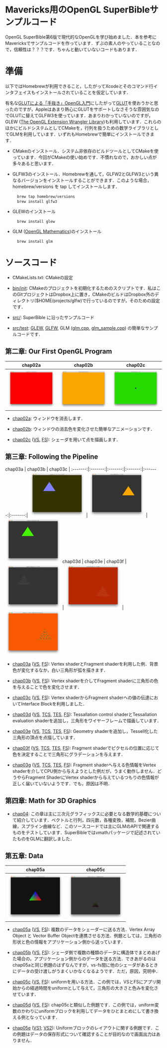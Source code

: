 # Mavericks用のOpenGL SuperBibleサンプルコード

OpenGL SuperBible第6版で現代的なOpenGLを学び始めました．本を参考にMavericksでサンプルコードを作っています．ずぶの素人のやっていることなので，信頼性は？？？です．ちゃんと動いていないコードもあります．

# 準備

以下ではHomebrewが利用できること，したがってXcodeとそのコマンド行インタフェイスもインストールされていることを仮定しています．

有名な[GLUTによる「手抜き」OpenGL入門](http://www.wakayama-u.ac.jp/~tokoi/opengl/libglut.html)にしたがって[GLUT](https://www.opengl.org/resources/libraries/glut/)を使おうかと思ったのですが，Appleはあまり熱心にGLUTをサポートしなさそうな雰囲気なのでGLUTに替えてGLFW3を使っています．あまりわかっていないのですが，GLEW ([The OpenGL Extension Wrangler Library](http://glew.sourceforge.net))も利用しています．これらのほかにビルドシステムとしてCMakeを，行列を扱うための数学ライブラリとしてGLMを利用しています．いずれもHomebrewで簡単にインストールできます．

- CMakeのインストール．システム非依存のビルドツールとしてCMakeを使っています．今回がCMakeの使い始めです．不慣れなので，おかしい点が多々あると思います．

- GLFW3のインストール．Homebrewを通して，GLFW2とGLFW3という異なるバージョンをインストールすることができます．このような場合，homebrew/versions を tap してインストールします．

        brew tap homebrew/versions
        brew install glfw3

- GLEWのインストール

        brew install glew

- GLM ([OpenGL Mathematics](http://glm.g-truc.net/0.9.6/index.html))のインストール

        brew install glm

# ソースコード

- CMakeLists.txt: CMakeの設定

- [bin/init](bin/init): CMakeのプロジェクトを初期化するためのスクリプトです．私はこのGitプロジェクトはDropbox上に置き，CMakeのビルドはDropbox外のディレクトリ($HOME/projects/glfw)で行っているのですが，そのための設定です．

- [src/](src/): SuperBible に沿ったサンプルコード

- [src/test](src/test):
  [GLEW](src/test/glew.cpp),
  [GLFW](src/test/glfw.cpp),
  GLM ([glm.cpp](src/test/glm.cpp), [glm_sample.cpp](src/test/glm_sample.cpp))
  の簡単なサンプルコードです．

## 第二章: Our First OpenGL Program

 chap02a | chap02b | chap02c |
:-------:|:-------:|:-------:|
 ![chap02a](img/chap02a.png) | ![chap02b](img/chap02b.png) | ![chap02c](img/chap02c.png)

- [chap02a](src/chap02a.cpp): ウィンドウを消去します．

- [chap02b](src/chap02b.cpp): ウィンドウの消去色を変化させた簡単なアニメーションです．

- [chap02c](src/chap02c.cpp) ([VS](media/shaders/chap02c.vs), [FS](media/shaders/chap02c.fs)): シェーダを用いて点を描画します．

## 第三章: Following the Pipeline

 chap03a | chap03b | chap03c |
:-------:|:-------:|:-------:|:-------:|:-------:|:-------:|
 ![chap03a](img/chap03a.png) | ![chap03b](img/chap03b.png) | ![chap03c](img/chap03c.png)
 chap03d | chap03e | chap03f |
 ![chap03d](img/chap03d.png) | ![chap03e](img/chap03e.png) | ![chap03f](img/chap03f.png)

- [chap03a](src/chap03a.cpp) ([VS](media/shaders/chap03a.vs), [FS](media/shaders/chap03a.fs)): Vertex shaderとFragment shaderを利用した例．背景色が変化するなか，白い三角形が弧を描きます．

- [chap03b](src/chap03b.cpp) ([VS](media/shaders/chap03b.vs), [FS](media/shaders/chap03b.fs)): Vertex shaderを介してFragment shaderに三角形の色を与えることで色を変化させます．

- [chap03c](src/chap03c.cpp) ([VS](media/shaders/chap03c.vs), [FS](media/shaders/chap03c.fs)): Vertex shaderからFragment shaderへの値の伝達においてInterface Blockを利用しました．

- [chap03d](src/chap03d.cpp) ([VS](media/shaders/chap03d.vs), [TCS](media/shaders/chap03d.tcs), [TES](media/shaders/chap03d.tes), [FS](media/shaders/chap03d.fs)): Tessallation control shaderとTessallation evaluation shaderを追加し，三角形をワイヤーフレームで描画しています．

- [chap03e](src/chap03e.cpp) ([VS](media/shaders/chap03e.vs), [TCS](media/shaders/chap03e.tcs), [TES](media/shaders/chap03e.tes), [FS](media/shaders/chap03e.fs)): Geometry shaderを追加し，Tessell化した三角形の頂点を点描しています．

- [chap03f](src/chap03f.cpp) ([VS](media/shaders/chap03f.vs), [TCS](media/shaders/chap03f.tcs), [TES](media/shaders/chap03f.tes), [FS](media/shaders/chap03f.fs)): Fragment shaderでピクセルの位置に応じて色を決定することで三角形にグラデーションを与えます．

- [chap03g](src/chap03g.cpp) ([VS](media/shaders/chap03g.vs), [TCS](media/shaders/chap03g.tcs), [TES](media/shaders/chap03g.tes), [FS](media/shaders/chap03g.fs)): Fragment shaderへ与える色情報をVertex shaderを介してCPU側から与えようとした例だが，うまく動作しません．どうやらFragment ShaderにVertex shaderから与えているつもりの色情報が正しく届いていないようです．でも，原因は不明．

## 第四章: Math for 3D Graphics

- [chap04](src/chap04.cpp): この章は主に三次元グラフィックスに必要となる数学的基礎について紹介しています．ベクトルと行列，四元数，各種変換，補間，Bezier曲線，スプライン曲線など．このソースコードでは主にGLMのAPIで関連するものをテストしています．SuperBibleではvmathパッケージで記述されていたものをGLMに翻訳しました．

## 第五章: Data

 chap05a | chap05c 
:-------:|:-------:
![chap05a](img/chap05a.png) | ![chap05c](img/chap05c.png)

- [chap05a](src/chap05a.cpp) ([VS](media/shaders/chap05a.vs), [FS](media/shaders/chap05a.fs)): 複数のデータをシェーダーに送る方法．Vertex Array Object と Vector Buffer Objectを連携させる方法．例題としては，三角形の形状と色の情報をアプリケーション側から送っています．

- [chap05b](src/chap05b.cpp) ([VS](media/shaders/chap05b.vs), [FS](media/shaders/chap05b.fs)): シェーダ側で複数の種類のデータに構造体でまとめあげた場合の，アプリケーション側からのデータを送る方法．できあがるのはchap05aと同じ例題のはずなんですが，vs-fs間に他のシェーダがあるときにデータの受け渡しがうまくいかなくなるようです．ただ，原因，究明中．

- [chap05c](src/chap05c.cpp) ([VS](media/shaders/chap05c.vs), [FS](media/shaders/chap05c.fs)): uniformを用いる方法．この例では，VSとFSにアプリ開始からの経過時間をuniformとして与えて，三角形の大きさと色みを変化させています．

- [chap05d](src/chap05d.cpp) ([VS](media/shaders/chap05d.vs), [FS](media/shaders/chap05d.fs)): chap05cと類似した例題です．この例では，uniform変数のかわりにuniformブロックを利用してデータをひとまとめにして書き換える例となっています．

- [chap05e](src/chap05e.cpp) ([VS1](media/shaders/chap05e1.vs); [VS2](media/shaders/chap05e2.vs)): Uniformブロックのレイアウトに関する例題です．この例題はデータの保存形式について確認することが目的なので画面出力はありません．
